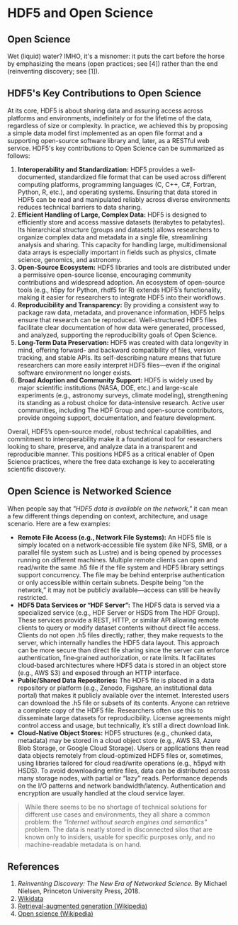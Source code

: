 # HDF5 and Open Science

## Open Science

Wet (liquid) water? IMHO, it's a misnomer: it puts the cart before the horse by emphasizing the means (open practices; see [4]) rather than the end (reinventing discovery; see [1]).

## HDF5's Key Contributions to Open Science

At its core, HDF5 is about sharing data and assuring access across platforms and environments, indefinitely or for the lifetime of the data, regardless of size or complexity. In practice, we achieved this by proposing a simple data model first implemented as an open file format and a supporting open-source software library and, later, as a RESTful web service. HDF5's key contributions to Open Science can be summarized as follows: 

1. **Interoperability and Standardization:** HDF5 provides a well-documented, standardized file format that can be used across different computing platforms, programming languages (C, C++, C#, Fortran, Python, R, etc.), and operating systems. Ensuring that data stored in HDF5 can be read and manipulated reliably across diverse environments reduces technical barriers to data sharing. 
2. **Efficient Handling of Large, Complex Data:** HDF5 is designed to efficiently store and access massive datasets (terabytes to petabytes). Its hierarchical structure (groups and datasets) allows researchers to organize complex data and metadata in a single file, streamlining analysis and sharing. This capacity for handling large, multidimensional data arrays is especially important in fields such as physics, climate science, genomics, and astronomy. 
3. **Open-Source Ecosystem:** HDF5 libraries and tools are distributed under a permissive open-source license, encouraging community contributions and widespread adoption. An ecosystem of open-source tools (e.g., h5py for Python, rhdf5 for R) extends HDF5’s functionality, making it easier for researchers to integrate HDF5 into their workflows. 
4. **Reproducibility and Transparency:** By providing a consistent way to package raw data, metadata, and provenance information, HDF5 helps ensure that research can be reproduced. Well-structured HDF5 files facilitate clear documentation of how data were generated, processed, and analyzed, supporting the reproducibility goals of Open Science. 
5. **Long-Term Data Preservation:** HDF5 was created with data longevity in mind, offering forward- and backward compatibility of files, version tracking, and stable APIs. Its self-describing nature means that future researchers can more easily interpret HDF5 files—even if the original software environment no longer exists. 
6. **Broad Adoption and Community Support:** HDF5 is widely used by major scientific institutions (NASA, DOE, etc.) and large-scale experiments (e.g., astronomy surveys, climate modeling), strengthening its standing as a robust choice for data-intensive research. Active user communities, including The HDF Group and open-source contributors, provide ongoing support, documentation, and feature development. 

Overall, HDF5’s open-source model, robust technical capabilities, and commitment to interoperability make it a foundational tool for researchers looking to share, preserve, and analyze data in a transparent and reproducible manner. This positions HDF5 as a critical enabler of Open Science practices, where the free data exchange is key to accelerating scientific discovery. 

## Open Science is Networked Science

When people say that *"HDF5 data is available on the network,"* it can mean a few different things depending on context, architecture, and usage scenario. Here are a few examples: 

- **Remote File Access (e.g., Network File Systems):** An HDF5 file is simply located on a network‐accessible file system (like NFS, SMB, or a parallel file system such as Lustre) and is being opened by processes running on different machines. Multiple remote clients can open and read/write the same .h5 file if the file system and HDF5 library settings support concurrency. The file may be behind enterprise authentication or only accessible within certain subnets. Despite being “on the network,” it may not be publicly available—access can still be heavily restricted. 
- **HDF5 Data Services or “HDF Server”:** The HDF5 data is served via a specialized service (e.g., HDF Server or HSDS from The HDF Group). These services provide a REST, HTTP, or similar API allowing remote clients to query or modify dataset contents without direct file access. Clients do not open .h5 files directly; rather, they make requests to the server, which internally handles the HDF5 data layout. This approach can be more secure than direct file sharing since the server can enforce authentication, fine‐grained authorization, or rate limits. It facilitates cloud‐based architectures where HDF5 data is stored in an object store (e.g., AWS S3) and exposed through an HTTP interface. 
- **Public/Shared Data Repositories:** The HDF5 file is placed in a data repository or platform (e.g., Zenodo, Figshare, an institutional data portal) that makes it publicly available over the internet. Interested users can download the .h5 file or subsets of its contents. Anyone can retrieve a complete copy of the HDF5 file. Researchers often use this to disseminate large datasets for reproducibility. License agreements might control access and usage, but technically, it’s still a direct download link. 
- **Cloud‐Native Object Stores:** HDF5 structures (e.g., chunked data, metadata) may be stored in a cloud object store (e.g., AWS S3, Azure Blob Storage, or Google Cloud Storage). Users or applications then read data objects remotely from cloud-optimized HDF5 files or, sometimes, using libraries tailored for cloud read/write operations (e.g., h5pyd with HSDS). To avoid downloading entire files, data can be distributed across many storage nodes, with partial or “lazy” reads. Performance depends on the I/O patterns and network bandwidth/latency. Authentication and encryption are usually handled at the cloud service layer.

> While there seems to be no shortage of technical solutions for different use cases and environments, they all share a common problem: the _"Internet without search engines and semantics"_ problem. The data is neatly stored in disconnected silos that are known only to insiders, usable for specific purposes only, and no machine-readable metadata is on hand. 

## References

1. *Reinventing Discovery: The New Era of Networked Science.* By Michael Nielsen, Princeton University Press, 2018.
2. [Wikidata](https://www.wikidata.org/wiki/Wikidata:Main_Page)
3. [Retrieval-augmented generation (Wikipedia)](https://en.wikipedia.org/wiki/Retrieval-augmented_generation)
4. [Open science (Wikipedia)](https://en.wikipedia.org/wiki/Open_science)
